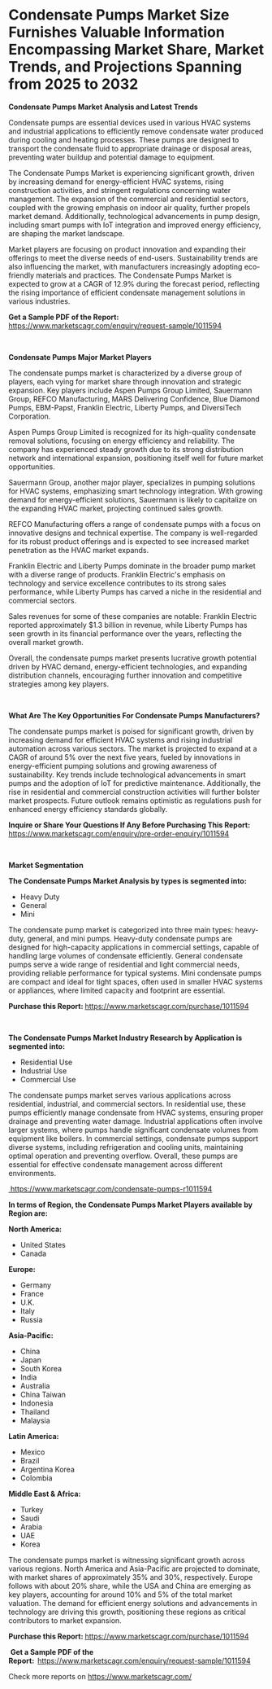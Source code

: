 <p><h1>Condensate Pumps Market Size Furnishes Valuable Information Encompassing Market Share, Market Trends, and Projections Spanning from 2025 to 2032</h1></p><p><strong>Condensate Pumps Market Analysis and Latest Trends</strong></p>
<p><p>Condensate pumps are essential devices used in various HVAC systems and industrial applications to efficiently remove condensate water produced during cooling and heating processes. These pumps are designed to transport the condensate fluid to appropriate drainage or disposal areas, preventing water buildup and potential damage to equipment.</p><p>The Condensate Pumps Market is experiencing significant growth, driven by increasing demand for energy-efficient HVAC systems, rising construction activities, and stringent regulations concerning water management. The expansion of the commercial and residential sectors, coupled with the growing emphasis on indoor air quality, further propels market demand. Additionally, technological advancements in pump design, including smart pumps with IoT integration and improved energy efficiency, are shaping the market landscape.</p><p>Market players are focusing on product innovation and expanding their offerings to meet the diverse needs of end-users. Sustainability trends are also influencing the market, with manufacturers increasingly adopting eco-friendly materials and practices. The Condensate Pumps Market is expected to grow at a CAGR of 12.9% during the forecast period, reflecting the rising importance of efficient condensate management solutions in various industries.</p></p>
<p><strong>Get a Sample PDF of the Report:&nbsp;</strong> <a href="https://www.marketscagr.com/enquiry/request-sample/1011594?utm_campaign=3137&utm_medium=2&utm_source=Github&utm_content=ia&utm_term=11042025&utm_id=condensate-pumps">https://www.marketscagr.com/enquiry/request-sample/1011594</a></p>
<p>&nbsp;</p>
<p><strong>Condensate Pumps Major Market Players</strong></p>
<p><p>The condensate pumps market is characterized by a diverse group of players, each vying for market share through innovation and strategic expansion. Key players include Aspen Pumps Group Limited, Sauermann Group, REFCO Manufacturing, MARS Delivering Confidence, Blue Diamond Pumps, EBM-Papst, Franklin Electric, Liberty Pumps, and DiversiTech Corporation.</p><p>Aspen Pumps Group Limited is recognized for its high-quality condensate removal solutions, focusing on energy efficiency and reliability. The company has experienced steady growth due to its strong distribution network and international expansion, positioning itself well for future market opportunities.</p><p>Sauermann Group, another major player, specializes in pumping solutions for HVAC systems, emphasizing smart technology integration. With growing demand for energy-efficient solutions, Sauermann is likely to capitalize on the expanding HVAC market, projecting continued sales growth.</p><p>REFCO Manufacturing offers a range of condensate pumps with a focus on innovative designs and technical expertise. The company is well-regarded for its robust product offerings and is expected to see increased market penetration as the HVAC market expands.</p><p>Franklin Electric and Liberty Pumps dominate in the broader pump market with a diverse range of products. Franklin Electric's emphasis on technology and service excellence contributes to its strong sales performance, while Liberty Pumps has carved a niche in the residential and commercial sectors.</p><p>Sales revenues for some of these companies are notable: Franklin Electric reported approximately $1.3 billion in revenue, while Liberty Pumps has seen growth in its financial performance over the years, reflecting the overall market growth.</p><p>Overall, the condensate pumps market presents lucrative growth potential driven by HVAC demand, energy-efficient technologies, and expanding distribution channels, encouraging further innovation and competitive strategies among key players.</p></p>
<p>&nbsp;</p>
<p><strong>What Are The Key Opportunities For Condensate Pumps Manufacturers?</strong></p>
<p><p>The condensate pumps market is poised for significant growth, driven by increasing demand for efficient HVAC systems and rising industrial automation across various sectors. The market is projected to expand at a CAGR of around 5% over the next five years, fueled by innovations in energy-efficient pumping solutions and growing awareness of sustainability. Key trends include technological advancements in smart pumps and the adoption of IoT for predictive maintenance. Additionally, the rise in residential and commercial construction activities will further bolster market prospects. Future outlook remains optimistic as regulations push for enhanced energy efficiency standards globally.</p></p>
<p><strong>Inquire or Share Your Questions If Any Before Purchasing This Report:</strong> <a href="https://www.marketscagr.com/enquiry/pre-order-enquiry/1011594?utm_campaign=3137&utm_medium=2&utm_source=Github&utm_content=ia&utm_term=11042025&utm_id=condensate-pumps">https://www.marketscagr.com/enquiry/pre-order-enquiry/1011594</a></p>
<p>&nbsp;</p>
<p><strong>Market Segmentation</strong></p>
<p><strong>The Condensate Pumps Market Analysis by types is segmented into:</strong></p>
<p><ul><li>Heavy Duty</li><li>General</li><li>Mini</li></ul></p>
<p><p>The condensate pump market is categorized into three main types: heavy-duty, general, and mini pumps. Heavy-duty condensate pumps are designed for high-capacity applications in commercial settings, capable of handling large volumes of condensate efficiently. General condensate pumps serve a wide range of residential and light commercial needs, providing reliable performance for typical systems. Mini condensate pumps are compact and ideal for tight spaces, often used in smaller HVAC systems or appliances, where limited capacity and footprint are essential.</p></p>
<p><strong>Purchase this Report:&nbsp;</strong><a href="https://www.marketscagr.com/purchase/1011594?utm_campaign=3137&utm_medium=2&utm_source=Github&utm_content=ia&utm_term=11042025&utm_id=condensate-pumps">https://www.marketscagr.com/purchase/1011594</a></p>
<p>&nbsp;</p>
<p><strong>The Condensate Pumps Market Industry Research by Application is segmented into:</strong></p>
<p><ul><li>Residential Use</li><li>Industrial Use</li><li>Commercial Use</li></ul></p>
<p><p>The condensate pumps market serves various applications across residential, industrial, and commercial sectors. In residential use, these pumps efficiently manage condensate from HVAC systems, ensuring proper drainage and preventing water damage. Industrial applications often involve larger systems, where pumps handle significant condensate volumes from equipment like boilers. In commercial settings, condensate pumps support diverse systems, including refrigeration and cooling units, maintaining optimal operation and preventing overflow. Overall, these pumps are essential for effective condensate management across different environments.</p></p>
<p><a href="https://www.marketscagr.com/condensate-pumps-r1011594?utm_campaign=3137&utm_medium=2&utm_source=Github&utm_content=ia&utm_term=11042025&utm_id=condensate-pumps">&nbsp;https://www.marketscagr.com/condensate-pumps-r1011594</a></p>
<p><strong>In terms of Region, the Condensate Pumps Market Players available by Region are:</strong></p>
<p>
    <p> <strong> North America: </strong>
        <ul>
            <li>United States</li>
            <li>Canada</li>
        </ul>
        </p> 
    <p> <strong> Europe: </strong>
        <ul>
            <li>Germany</li>
            <li>France</li>
            <li>U.K.</li>
            <li>Italy</li>
            <li>Russia</li>
        </ul>
        </p> 
    <p> <strong> Asia-Pacific: </strong>
        <ul>
            <li>China</li>
            <li>Japan</li>
            <li>South Korea</li>
            <li>India</li>
            <li>Australia</li>
            <li>China Taiwan</li>
            <li>Indonesia</li>
            <li>Thailand</li>
            <li>Malaysia</li>
        </ul>
        </p> 
    <p> <strong> Latin America: </strong>
        <ul>
            <li>Mexico</li>
            <li>Brazil</li>
            <li>Argentina Korea</li>
            <li>Colombia</li>
        </ul>
        </p> 
    <p> <strong> Middle East & Africa: </strong>
        <ul>
            <li>Turkey</li>
            <li>Saudi</li>
            <li>Arabia</li>
            <li>UAE</li>
            <li>Korea</li>
        </ul>
    </p>
    </p>
<p><p>The condensate pumps market is witnessing significant growth across various regions. North America and Asia-Pacific are projected to dominate, with market shares of approximately 35% and 30%, respectively. Europe follows with about 20% share, while the USA and China are emerging as key players, accounting for around 10% and 5% of the total market valuation. The demand for efficient energy solutions and advancements in technology are driving this growth, positioning these regions as critical contributors to market expansion.</p></p>
<p><strong>Purchase this Report: </strong><a href="https://www.marketscagr.com/purchase/1011594?utm_campaign=3137&utm_medium=2&utm_source=Github&utm_content=ia&utm_term=11042025&utm_id=condensate-pumps">https://www.marketscagr.com/purchase/1011594</a></p>
<p>&nbsp;<strong>Get a Sample PDF of the Report:&nbsp;&nbsp;</strong><a href="https://www.marketscagr.com/enquiry/request-sample/1011594?utm_campaign=3137&utm_medium=2&utm_source=Github&utm_content=ia&utm_term=11042025&utm_id=condensate-pumps">https://www.marketscagr.com/enquiry/request-sample/1011594</a></p>
<p><strong></strong></p>
<p>Check more reports on <a href="https://www.marketscagr.com/?utm_campaign=3137&utm_medium=2&utm_source=Github&utm_content=ia&utm_term=11042025&utm_id=condensate-pumps">https://www.marketscagr.com/</a></p>